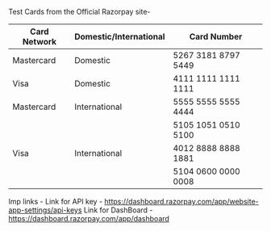 Test Cards from the Official Razorpay site-

| Card Network | Domestic/International | Card Number               |
|--------------|------------------------|---------------------------|
| Mastercard   | Domestic               | 5267 3181 8797 5449       |
| Visa         | Domestic               | 4111 1111 1111 1111       |
| Mastercard   | International          | 5555 5555 5555 4444       |
|              |                        | 5105 1051 0510 5100       |
| Visa         | International          | 4012 8888 8888 1881       |
|              |                        | 5104 0600 0000 0008       |


Imp links -
Link for API key -
https://dashboard.razorpay.com/app/website-app-settings/api-keys
Link for DashBoard -
https://dashboard.razorpay.com/app/dashboard
